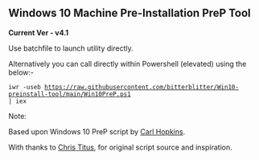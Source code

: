 ## Windows 10 Machine Pre-Installation PreP Tool ##

**Current Ver - v4.1**

Use batchfile to launch utility directly.

Alternatively you can call directly within Powershell (elevated) using the below:- 

<code>iwr -useb https://raw.githubusercontent.com/bitterblitter/Win10-preinstall-tool/main/Win10PreP.ps1 | iex</code>

Note:

Based upon Windows 10 PreP script by [Carl Hopkins](https://github.com/bitterblitter).

With thanks to [Chris Titus](https://github.com/ChrisTitusTech), for original script source and inspiration.